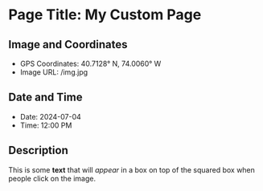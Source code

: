 # Page Title: My Custom Page

## Image and Coordinates
- GPS Coordinates: 40.7128° N, 74.0060° W
- Image URL: /img.jpg

## Date and Time
- Date: 2024-07-04
- Time: 12:00 PM

## Description
This is some **text** that will *appear* in a box on top of the squared box when people click on the image.
